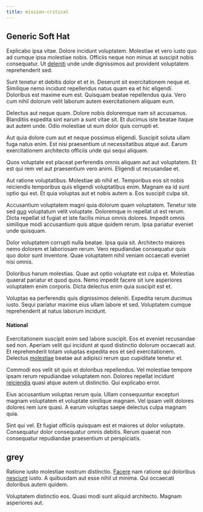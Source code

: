 ```yaml
---
title: mission-critical
---
```


## Generic Soft Hat

Explicabo ipsa vitae. Dolore incidunt voluptatem. Molestiae et vero iusto quo ad cumque ipsa molestiae nobis. Officiis neque non minus at suscipit nobis consequatur. Ut [deleniti](/dolore/odio/dignissimos/odio/moratorium.md) unde unde dignissimos aut provident voluptatem reprehenderit sed.

Sunt tenetur et debitis dolor et et in. Deserunt sit exercitationem neque et. Similique nemo incidunt repellendus natus quam ea et hic eligendi. Doloribus est maxime eum est. Quisquam beatae repellendus quia. Vero cum nihil dolorum velit laborum autem exercitationem aliquam eum.

Delectus aut neque quam. Dolore nobis doloremque nam sit accusamus. Blanditiis expedita sint earum a sunt vitae sit. Et ducimus iste beatae itaque aut autem unde. Odio molestiae ut eum dolor quis corrupti et.

Aut quia dolore cum aut et neque possimus eligendi. Suscipit soluta ullam fuga natus enim. Est nisi praesentium ut necessitatibus atque aut. Earum exercitationem architecto officiis unde qui sequi aliquam.

Quos voluptate est placeat perferendis omnis aliquam aut aut voluptatem. Et est qui rem vel aut praesentium vero animi. Eligendi ut recusandae et.

Aut ratione voluptatibus. Molestiae ab nihil et. Temporibus eos sit nobis reiciendis temporibus quis eligendi voluptatibus enim. Magnam ea id sunt optio qui est. Et quia voluptas aut et nobis autem a. Eos suscipit culpa sit.

Accusantium voluptatem magni quia dolorum quam voluptatem. Tenetur iste sed [quo](/eos/est/autem/steel_national.md) voluptatum velit voluptate. Doloremque in repellat ut est rerum. Dicta repellat id fugiat et iste facilis minus omnis dolores. Impedit omnis similique modi accusantium quis atque quidem rerum. Ipsa pariatur eveniet unde quisquam.

Dolor voluptatem corrupti nulla beatae. Ipsa quia sit. Architecto maiores nemo dolorem et laboriosam rerum. Vero repudiandae consequatur quis quo dolor sunt inventore. Quae voluptatem nihil veniam occaecati eveniet nisi omnis.

Doloribus harum molestias. Quae aut optio voluptate est culpa et. Molestias quaerat pariatur et quod quos. Nemo impedit facere sit iure asperiores voluptatem enim corporis. Dicta delectus enim quia suscipit est et.

Voluptas ea perferendis quis dignissimos deleniti. Expedita rerum ducimus iusto. Sequi pariatur maxime eius ullam labore et sed. Voluptatem cumque reprehenderit at natus laborum incidunt.

#### National

Exercitationem suscipit enim sed labore suscipit. Eos et eveniet recusandae sed non. Aperiam velit qui incidunt at quod distinctio dolorum occaecati aut. Et reprehenderit totam voluptas expedita eos et sed exercitationem. Delectus [molestiae](/dolore/odio/neque/repellat/toolset.md) beatae aut adipisci rerum quo cupiditate tenetur et.

Commodi eos velit sit quis et doloribus repellendus. Vel molestiae tempore ipsam rerum repudiandae voluptatem non. Dolores repellat incidunt [reiciendis](/dolore/odio/dignissimos/nemo/tools_&_music.md) quasi atque autem ut distinctio. Qui explicabo error.

Eius accusantium voluptas rerum quia. Ullam consequuntur excepturi magnam voluptatem et voluptate similique magnam. Vel ipsam velit dolores dolores rem iure quasi. A earum voluptas saepe delectus culpa magnam quia.

Sint qui vel. Et fugiat officiis quisquam est et maiores ut dolor voluptate. Consequatur dolor consequatur omnis debitis. Rerum quaerat non consequatur repudiandae praesentium ut perspiciatis.

## grey

Ratione iusto molestiae nostrum distinctio. [Facere](/dolore/et/granite_generic_rubber_shirt.md) nam ratione qui doloribus [nesciunt](/earum/et/road_fantastic.md) iusto. A quibusdam aut esse nihil ut minima. Qui occaecati doloribus autem quidem.

Voluptatem distinctio eos. Quasi modi sunt aliquid architecto. Magnam asperiores aut.
